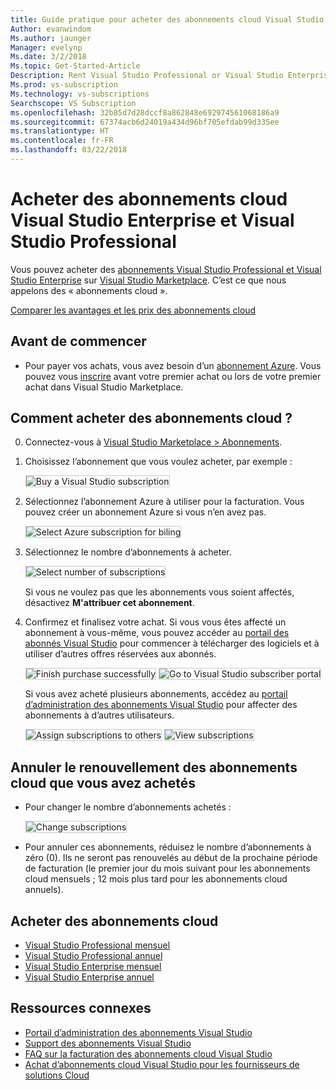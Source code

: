 ```yaml
---
title: Guide pratique pour acheter des abonnements cloud Visual Studio Enterprise et Visual Studio Professional
Author: evanwindom
Ms.author: jaunger
Manager: evelynp
Ms.date: 3/2/2018
Ms.topic: Get-Started-Article
Description: Rent Visual Studio Professional or Visual Studio Enterprise on a month-to-month or annual basis, with no long-term contract.
Ms.prod: vs-subscription
Ms.technology: vs-subscriptions
Searchscope: VS Subscription
ms.openlocfilehash: 32b85d7d28dccf8a862848e692974561068186a9
ms.sourcegitcommit: 67374acb6d24019a434d96bf705efdab99d335ee
ms.translationtype: HT
ms.contentlocale: fr-FR
ms.lasthandoff: 03/22/2018
---
```

# <a name="buy-visual-studio-professional-and-visual-studio-enterprise-cloud-subscriptions"></a>Acheter des abonnements cloud Visual Studio Enterprise et Visual Studio Professional

Vous pouvez acheter des [abonnements Visual Studio Professional et Visual Studio Enterprise](https://www.visualstudio.com/subscriptions/) sur [Visual Studio Marketplace](https://marketplace.visualstudio.com). C’est ce que nous appelons des « abonnements cloud ».

[Comparer les avantages et les prix des abonnements cloud](https://www.visualstudio.com/vs/pricing/)

## <a name="before-you-start"></a>Avant de commencer

*   Pour payer vos achats, vous avez besoin d’un [abonnement Azure](https://azure.microsoft.com/pricing/purchase-options/).
Vous pouvez vous [inscrire](https://portal.azure.com) avant votre premier achat ou lors de votre premier achat dans Visual Studio Marketplace.

## <a name="how-to-buy-cloud-subscriptions"></a>Comment acheter des abonnements cloud ?

0.  Connectez-vous à [Visual Studio Marketplace > Abonnements](https://marketplace.visualstudio.com/subscriptions).

0.  Choisissez l’abonnement que vous voulez acheter, par exemple :

    <img alt="Buy a Visual Studio subscription" src="_img/buy-vs-subscriptions/buy-vs-sub-start.png" style="border: 1px solid #CCCCCC" />

0.  Sélectionnez l’abonnement Azure à utiliser pour la facturation. Vous pouvez créer un abonnement Azure si vous n’en avez pas.

    <img alt="Select Azure subscription for biling" src="_img/buy-vs-subscriptions/buy-vs-sub-Azure-sub.png" style="border: 1px solid #CCCCCC" />

0.  Sélectionnez le nombre d’abonnements à acheter.

    <img alt="Select number of subscriptions" src="_img/buy-vs-subscriptions/buy-vs-sub-users.png" style="border: 1px solid #CCCCCC" />

    Si vous ne voulez pas que les abonnements vous soient affectés, désactivez **M'attribuer cet abonnement**.

0.  Confirmez et finalisez votre achat. Si vous vous êtes affecté un abonnement à vous-même, vous pouvez accéder au [portail des abonnés Visual Studio](https://my.visualstudio.com) pour commencer à télécharger des logiciels et à utiliser d’autres offres réservées aux abonnés.

    <img alt="Finish purchase successfully" src="_img/buy-vs-subscriptions/buy-vs-sub-success.png" style="border: 1px solid #CCCCCC" />

    <img alt="Go to Visual Studio subscriber portal" src="_img/buy-vs-subscriptions/view-subscription-benefits-subscriptions-portal.png" style="border: 1px solid #CCCCCC" />

    Si vous avez acheté plusieurs abonnements, accédez au [portail d’administration des abonnements Visual Studio](https://manage.visualstudio.com/) pour affecter des abonnements à d’autres utilisateurs.

    <img alt="Assign subscriptions to others" src="_img/buy-vs-subscriptions/buy-vs-sub-success-many.png" style="border: 1px solid #CCCCCC" />

    <img alt="View subscriptions" src="_img/buy-vs-subscriptions/assign-subscriptions.png" style="border: 1px solid #CCCCCC" />

<a name="manage-subscriptions"></a>
##  <a name="cancel-renewals-of-cloud-subscriptions-youve-purchased"></a>Annuler le renouvellement des abonnements cloud que vous avez achetés


*   Pour changer le nombre d’abonnements achetés :

    <img alt="Change subscriptions" src="_img/buy-vs-subscriptions/manage-subscriptions.png" style="border: 1px solid #CCCCCC" />

*   Pour annuler ces abonnements, réduisez le nombre d’abonnements à zéro (0).
Ils ne seront pas renouvelés au début de la prochaine période de facturation (le premier jour du mois suivant pour les abonnements cloud mensuels ; 12 mois plus tard pour les abonnements cloud annuels).

## <a name="buy-cloud-subscriptions-now"></a>Acheter des abonnements cloud

* [Visual Studio Professional mensuel](https://marketplace.visualstudio.com/items?itemName=ms.vs-professional-monthly)
* [Visual Studio Professional annuel](https://marketplace.visualstudio.com/items?itemName=ms.vs-professional-annual)
* [Visual Studio Enterprise mensuel](https://marketplace.visualstudio.com/items?itemName=ms.vs-enterprise-monthly)
* [Visual Studio Enterprise annuel](https://marketplace.visualstudio.com/items?itemName=ms.vs-enterprise-annual)

## <a name="related-resources"></a>Ressources connexes

* [Portail d’administration des abonnements Visual Studio](https://manage.visualstudio.com/)
* [Support des abonnements Visual Studio](https://www.visualstudio.com/vs/support/)
* [FAQ sur la facturation des abonnements cloud Visual Studio](vscloud-billing-faq.md)
* [Achat d’abonnements cloud Visual Studio pour les fournisseurs de solutions Cloud](vscloud-csp.md)
